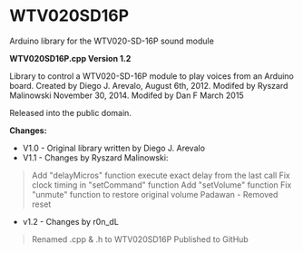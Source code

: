 # WTV020SD16P
Arduino library for the WTV020-SD-16P sound module

**WTV020SD16P.cpp Version 1.2**

Library to control a WTV020-SD-16P module to play voices from an Arduino board.
Created by Diego J. Arevalo, August 6th, 2012.
Modifed by Ryszard Malinowski November 30, 2014.
Modifed by Dan F  March 2015
  
 Released into the public domain.
 
 **Changes:**
 - V1.0 - Original library written by Diego J. Arevalo
 - V1.1 - Changes by Ryszard Malinowski:
>Add "delayMicros" function execute exact delay from the last call
>Fix clock timing in "setCommand" function
>Add "setVolume" function
>Fix "unmute" function to restore original volume
>Padawan - Removed reset

 - v1.2 - Changes by r0n_dL
>Renamed .cpp & .h to WTV020SD16P
>Published to GitHub
